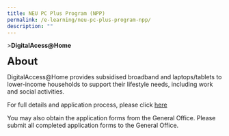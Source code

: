 ```yaml
---
title: NEU PC Plus Program (NPP)
permalink: /e-learning/neu-pc-plus-program-npp/
description: ""
---
```

&gt;**DigitalAcess@Home**

**<font size="5">About</font>**

DigitalAccess@Home provides subsidised broadband and laptops/tablets to lower-income households to support their lifestyle needs, including work and social activities.

For full details and application process, please click [here](https://www.imda.gov.sg/how-we-can-help/digital-access-at-home)
  
You may also obtain the application forms from the General Office. Please submit all completed application forms to the General Office.